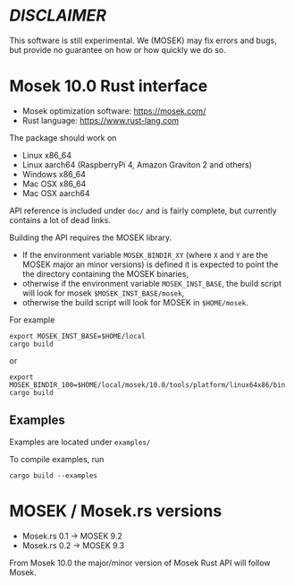 # *DISCLAIMER*

This software is still experimental. We (MOSEK) may fix errors and bugs, but provide
no guarantee on how or how quickly we do so.


# Mosek 10.0 Rust interface

- Mosek optimization software: https://mosek.com/
- Rust language: https://www.rust-lang.com

The package should work on

- Linux x86_64
- Linux aarch64 (RaspberryPi 4, Amazon Graviton 2 and others)
- Windows x86_64
- Mac OSX x86_64
- Mac OSX aarch64

API reference is included under `doc/` and is fairly complete, but currently contains a lot of dead links.

Building the API requires the MOSEK library.
- If the environment variable `MOSEK_BINDIR_XY` (where `X` and `Y` are
  the MOSEK major an minor versions) is defined it is expected to
  point the the directory containing the MOSEK binaries,
- otherwise if the environment variable `MOSEK_INST_BASE`, the build
  script will look for mosek `$MOSEK_INST_BASE/mosek`,
- otherwise  the build script will look for MOSEK in `$HOME/mosek`.

For example
```
export MOSEK_INST_BASE=$HOME/local
cargo build
```
or
```
export MOSEK_BINDIR_100=$HOME/local/mosek/10.0/tools/platform/linux64x86/bin
cargo build
```

## Examples

Examples are located under `examples/`

To compile examples, run

```
cargo build --examples
```

# MOSEK / Mosek.rs versions

- Mosek.rs 0.1 -> MOSEK 9.2
- Mosek.rs 0.2 -> MOSEK 9.3

From Mosek 10.0 the major/minor version of Mosek Rust API will follow Mosek.

